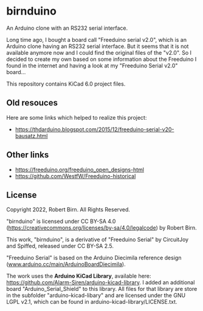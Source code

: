 # birnduino
An Arduino clone with an RS232 serial interface.

Long time ago, I bought a board call "Freeduino serial v2.0", which is an Arduino clone having an RS232 serial interface. But it seems that it is not available anymore now and I could find the original files of the "v2.0". So I decided to create my own based on some information about the Freeduino I found in the internet and having a look at my "Freeduino Serial v2.0" board...

This repository contains KiCad 6.0 project files.

## Old resouces
Here are some links which helped to realize this project:
- https://thdarduino.blogspot.com/2015/12/freeduino-serial-v20-bausatz.html

## Other links
- https://freeduino.org/freeduino_open_designs-html
- https://github.com/WestfW/Freeduino-historical

## License
Copyright 2022, Robert Birn. All Rights Reserved.

"birnduino" is licensed under CC BY-SA 4.0 (https://creativecommons.org/licenses/by-sa/4.0/legalcode) by Robert Birn.

This work, "birnduino", is a derivative of "Freeduino Serial" by CircuitJoy and Spiffed, released under CC BY-SA 2.5. 

"Freeduino Serial" is based on the Arduino Diecimila reference design (www.arduino.cc/main/ArduinoBoardDiecimila).


The work uses the **Arduino KiCad Library**, available here: https://github.com/Alarm-Siren/arduino-kicad-library.
I added an additional board "Arduino_Serial_Shield" to this library.
All files for that library are store in the subfolder "arduino-kicad-libary" and are licensed under the GNU LGPL v2.1, which can be found in arduino-kicad-library/LICENSE.txt.
